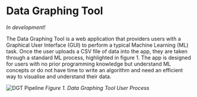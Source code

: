# Data Graphing Tool

_In development!_

The Data Graphing Tool is a web application that providers users with a Graphical User Interface (GUI) to perform a typical Machine Learning (ML) task. Once the user uploads a CSV file of data into the app, they are taken through a standard ML process, highlighted in figure 1. The app is designed for users with no prior programming knowledge but understand ML concepts or do not have time to write an algorithm and need an efficient way to visualise and understand their data.

![DGT Pipeline](../imgs/dgt-pipeline.png)
_Figure 1. Data Graphing Tool User Process_

